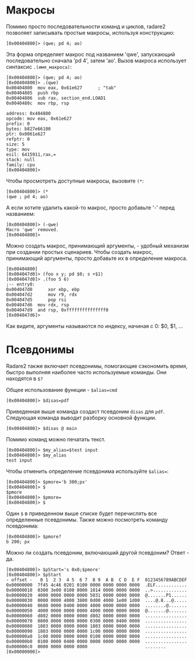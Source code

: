 # Макросы

Помимо просто последовательности команд и циклов, radare2 позволяет записывать простые макросы, используя конструкцию:
```
[0x00404800]> (qwe; pd 4; ao)
```

Эта форма определяет макрос под названием 'qwe', запускающий последовательно сначала 'pd 4', затем 'ao'. Вызов макроса использует синтаксис `.(имя_макроса)`:

```
[0x00404800]> (qwe; pd 4; ao)
[0x00404800]> .(qwe)
0x00404800  mov eax, 0x61e627      ; "tab"
0x00404805  push rbp
0x00404806  sub rax, section_end.LOAD1
0x0040480c  mov rbp, rsp

address: 0x404800
opcode: mov eax, 0x61e627
prefix: 0
bytes: b827e66100
ptr: 0x0061e627
refptr: 0
size: 5
type: mov
esil: 6415911,rax,=
stack: null
family: cpu
[0x00404800]>
```

Чтобы просмотреть доступные макросы, вызовите `(*`:
```
[0x00404800]> (*
(qwe ; pd 4; ao)
```

А если хотите удалить какой-то макрос, просто добавьте '-' перед названием:
```
[0x00404800]> (-qwe)
Macro 'qwe' removed.
[0x00404800]>
```

Можно создать макрос, принимающий аргументы, - удобный механизм при создании простых сценариев. Чтобы создать макрос, принимающий аргументы, просто добавьте их в определение макроса.

```
[0x00404800]
[0x004047d0]> (foo x y; pd $0; s +$1)
[0x004047d0]> .(foo 5 6)
;-- entry0:
0x004047d0      xor ebp, ebp
0x004047d2      mov r9, rdx
0x004047d5      pop rsi
0x004047d6	mov rdx, rsp
0x004047d9	and rsp, 0xfffffffffffffff0
[0x004047d6]>
```
Как видите, аргументы называются по индексу, начиная с 0: $0, $1, ...

# Псевдонимы

Radare2 также включает псевдонимы, помогающие сэкономить время, быстро выполняя наиболее часто используемые команды. Они находятся в `$?`

Общее использование функции - `$alias=cmd`

```
[0x00404800]> $disas=pdf
```

Приведенная выше команда создаст псевдоним `disas` для `pdf`. Следующая команда выводит разборку основной функции.

```
[0x00404800]> $disas @ main
```

Помимо команд можно печатать текст.

```
[0x00404800]> $my_alias=$test input
[0x00404800]> $my_alias
test input
```

Чтобы отменить определение псевдонима используйте `$alias=`:
```
[0x00404800]> $pmore='b 300;px'
[0x00404800]> $
$pmore
[0x00404800]> $pmore=
[0x00404800]> $

```

Один `$` в приведенном выше списке будет перечислять все определенные псевдонимы. Также можно посмотреть команду псевдонима:
```
[0x00404800]> $pmore?
b 200; px
```

Можно ли создать псевдоним, включаюший другой псевдоним? Ответ - да.
```
[0x00404800]> $pStart='s 0x0;$pmore'
[0x00404800]> $pStart
- offset -   0 1  2 3  4 5  6 7  8 9  A B  C D  E F  0123456789ABCDEF
0x00000000  7f45 4c46 0201 0100 0000 0000 0000 0000  .ELF............
0x00000010  0300 3e00 0100 0000 1014 0000 0000 0000  ..>.............
0x00000020  4000 0000 0000 0000 5031 0000 0000 0000  @.......P1......
0x00000030  0000 0000 4000 3800 0d00 4000 1e00 1d00  ....@.8...@.....
0x00000040  0600 0000 0400 0000 4000 0000 0000 0000  ........@.......
0x00000050  4000 0000 0000 0000 4000 0000 0000 0000  @.......@.......
0x00000060  d802 0000 0000 0000 d802 0000 0000 0000  ................
0x00000070  0800 0000 0000 0000 0300 0000 0400 0000  ................
0x00000080  1803 0000 0000 0000 1803 0000 0000 0000  ................
0x00000090  1803 0000 0000 0000 1c00 0000 0000 0000  ................
0x000000a0  1c00 0000 0000 0000 0100 0000 0000 0000  ................
0x000000b0  0100 0000 0400 0000 0000 0000 0000 0000  ................
0x000000c0  0000 0000 0000 0000                      ........
[0x00000000]>
```
